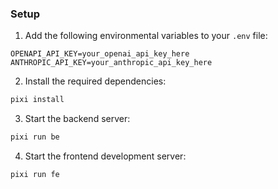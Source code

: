 ### Setup

1. Add the following environmental variables to your `.env` file:
```
OPENAPI_API_KEY=your_openai_api_key_here
ANTHROPIC_API_KEY=your_anthropic_api_key_here
```

2. Install the required dependencies:
```bash
pixi install
```

3. Start the backend server:
```bash
pixi run be
```

4. Start the frontend development server:
```bash
pixi run fe
```

